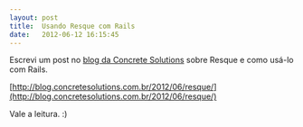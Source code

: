 ```yaml
---
layout: post
title:  Usando Resque com Rails
date:   2012-06-12 16:15:45
---
```

Escrevi um post no [blog da Concrete Solutions](http://blog.concretesolutions.com.br/)
sobre Resque e como usá-lo com Rails.

[http://blog.concretesolutions.com.br/2012/06/resque/](http://blog.concretesolutions.com.br/2012/06/resque/)

Vale a leitura. :)
